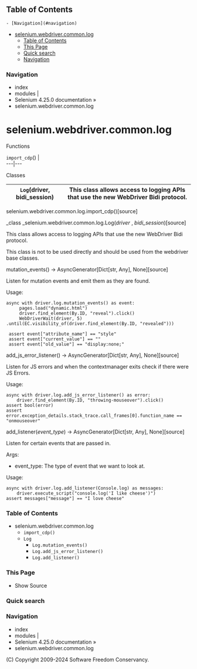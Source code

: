 ## Table of Contents

    - [Navigation](#navigation)
- [selenium.webdriver.common.log](#seleniumwebdrivercommonlog)
    - [Table of Contents](#table-of-contents)
    - [This Page](#this-page)
    - [Quick search](#quick-search)
    - [Navigation](#navigation)

### Navigation

  * index
  * modules |
  * Selenium 4.25.0 documentation »
  * selenium.webdriver.common.log

# selenium.webdriver.common.log

Functions

`import_cdp`() |   
---|---  
  
Classes

`Log`(driver, bidi_session) | This class allows access to logging APIs that use the new WebDriver Bidi protocol.  
---|---  
  
selenium.webdriver.common.log.import_cdp()[source]

    

_class _selenium.webdriver.common.log.Log(_driver_ , _bidi_session_)[source]

    

This class allows access to logging APIs that use the new WebDriver Bidi
protocol.

This class is not to be used directly and should be used from the webdriver
base classes.

mutation_events() -> AsyncGenerator[Dict[str, Any], None][source]

    

Listen for mutation events and emit them as they are found.

Usage:

    
    
    
    async with driver.log.mutation_events() as event:
         pages.load("dynamic.html")
         driver.find_element(By.ID, "reveal").click()
         WebDriverWait(driver, 5)                        .until(EC.visibility_of(driver.find_element(By.ID, "revealed")))
    
     assert event["attribute_name"] == "style"
     assert event["current_value"] == ""
     assert event["old_value"] == "display:none;"
    

add_js_error_listener() -> AsyncGenerator[Dict[str, Any], None][source]

    

Listen for JS errors and when the contextmanager exits check if there were JS
Errors.

Usage:

    
    
    
    async with driver.log.add_js_error_listener() as error:
        driver.find_element(By.ID, "throwing-mouseover").click()
    assert bool(error)
    assert error.exception_details.stack_trace.call_frames[0].function_name == "onmouseover"
    

add_listener(_event_type_) -> AsyncGenerator[Dict[str, Any], None][source]

    

Listen for certain events that are passed in.

Args:

    

  * event_type: The type of event that we want to look at.

Usage:

    
    
    
    async with driver.log.add_listener(Console.log) as messages:
        driver.execute_script("console.log('I like cheese')")
    assert messages["message"] == "I love cheese"
    

### Table of Contents

  * selenium.webdriver.common.log
    * `import_cdp()`
    * `Log`
      * `Log.mutation_events()`
      * `Log.add_js_error_listener()`
      * `Log.add_listener()`

### This Page

  * Show Source

### Quick search

### Navigation

  * index
  * modules |
  * Selenium 4.25.0 documentation »
  * selenium.webdriver.common.log

(C) Copyright 2009-2024 Software Freedom Conservancy.